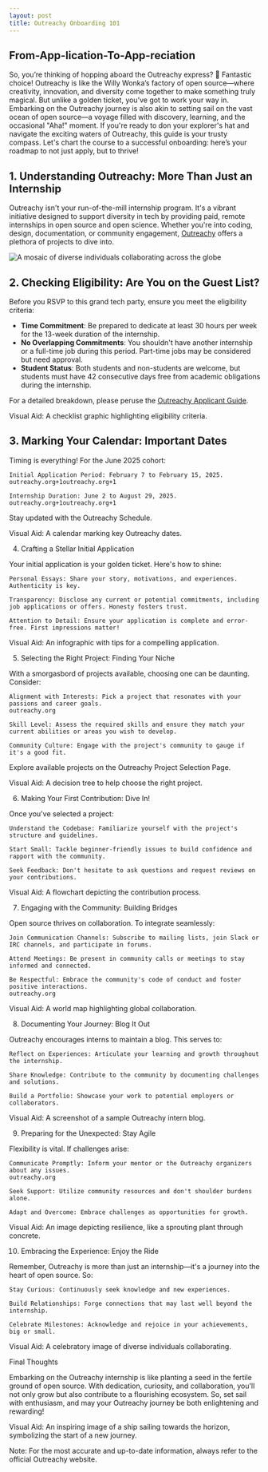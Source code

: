 ```yaml
---
layout: post
title: Outreachy Onboarding 101
---
```

## From-App-lication-To-App-reciation
So, you’re thinking of hopping aboard the Outreachy express? 🎢 Fantastic choice! Outreachy is like the Willy Wonka’s factory of open source—where creativity, innovation, and diversity come together to make something truly magical. But unlike a golden ticket, you’ve got to work your way in. Embarking on the Outreachy journey is also akin to setting sail on the vast ocean of open source—a voyage filled with discovery, learning, and the occasional "Aha!" moment. If you're ready to don your explorer's hat and navigate the exciting waters of Outreachy, this guide is your trusty compass. Let's chart the course to a successful onboarding: here’s your roadmap to not just apply, but to thrive!

## 1. Understanding Outreachy: More Than Just an Internship

Outreachy isn't your run-of-the-mill internship program. It's a vibrant initiative designed to support diversity in tech by providing paid, remote internships in open source and open science. Whether you're into coding, design, documentation, or community engagement, [Outreachy](https://www.outreachy.org) offers a plethora of projects to dive into.​

![A mosaic of diverse individuals collaborating across the globe](https://github.com/user-attachments/assets/3b839053-3f8c-4042-853d-9a410a3d1b85)

## 2. Checking Eligibility: Are You on the Guest List?

Before you RSVP to this grand tech party, ensure you meet the eligibility criteria:

- **Time Commitment**: Be prepared to dedicate at least 30 hours per week for the 13-week duration of the internship.​
- **No Overlapping Commitments**: You shouldn't have another internship or a full-time job during this period. Part-time jobs may be considered but need approval.​
- **Student Status**: Both students and non-students are welcome, but students must have 42 consecutive days free from academic obligations during the internship.​

For a detailed breakdown, please peruse the [Outreachy Applicant Guide](https://www.outreachy.org/docs/applicant/).

Visual Aid: A checklist graphic highlighting eligibility criteria.

## 3. Marking Your Calendar: Important Dates

Timing is everything! For the June 2025 cohort:

    Initial Application Period: February 7 to February 15, 2025.​
    outreachy.org+1outreachy.org+1

    Internship Duration: June 2 to August 29, 2025.​
    outreachy.org+1outreachy.org+1

Stay updated with the Outreachy Schedule.

Visual Aid: A calendar marking key Outreachy dates.

4. Crafting a Stellar Initial Application

Your initial application is your golden ticket. Here's how to shine:

    Personal Essays: Share your story, motivations, and experiences. Authenticity is key.​

    Transparency: Disclose any current or potential commitments, including job applications or offers. Honesty fosters trust.​

    Attention to Detail: Ensure your application is complete and error-free. First impressions matter!​

Visual Aid: An infographic with tips for a compelling application.

5. Selecting the Right Project: Finding Your Niche

With a smorgasbord of projects available, choosing one can be daunting. Consider:

    Alignment with Interests: Pick a project that resonates with your passions and career goals.​
    outreachy.org

    Skill Level: Assess the required skills and ensure they match your current abilities or areas you wish to develop.​

    Community Culture: Engage with the project's community to gauge if it's a good fit.​

Explore available projects on the Outreachy Project Selection Page.

Visual Aid: A decision tree to help choose the right project.

6. Making Your First Contribution: Dive In!

Once you've selected a project:

    Understand the Codebase: Familiarize yourself with the project's structure and guidelines.​

    Start Small: Tackle beginner-friendly issues to build confidence and rapport with the community.​

    Seek Feedback: Don't hesitate to ask questions and request reviews on your contributions.​

Visual Aid: A flowchart depicting the contribution process.

7. Engaging with the Community: Building Bridges

Open source thrives on collaboration. To integrate seamlessly:

    Join Communication Channels: Subscribe to mailing lists, join Slack or IRC channels, and participate in forums.​

    Attend Meetings: Be present in community calls or meetings to stay informed and connected.​

    Be Respectful: Embrace the community's code of conduct and foster positive interactions.​
    outreachy.org

Visual Aid: A world map highlighting global collaboration.

8. Documenting Your Journey: Blog It Out

Outreachy encourages interns to maintain a blog. This serves to:

    Reflect on Experiences: Articulate your learning and growth throughout the internship.​

    Share Knowledge: Contribute to the community by documenting challenges and solutions.​

    Build a Portfolio: Showcase your work to potential employers or collaborators.​

Visual Aid: A screenshot of a sample Outreachy intern blog.

9. Preparing for the Unexpected: Stay Agile

Flexibility is vital. If challenges arise:

    Communicate Promptly: Inform your mentor or the Outreachy organizers about any issues.​
    outreachy.org

    Seek Support: Utilize community resources and don't shoulder burdens alone.​

    Adapt and Overcome: Embrace challenges as opportunities for growth.​

Visual Aid: An image depicting resilience, like a sprouting plant through concrete.

10. Embracing the Experience: Enjoy the Ride

Remember, Outreachy is more than just an internship—it's a journey into the heart of open source. So:

    Stay Curious: Continuously seek knowledge and new experiences.​

    Build Relationships: Forge connections that may last well beyond the internship.​

    Celebrate Milestones: Acknowledge and rejoice in your achievements, big or small.​

Visual Aid: A celebratory image of diverse individuals collaborating.

Final Thoughts

Embarking on the Outreachy internship is like planting a seed in the fertile ground of open source. With dedication, curiosity, and collaboration, you'll not only grow but also contribute to a flourishing ecosystem. So, set sail with enthusiasm, and may your Outreachy journey be both enlightening and rewarding!

Visual Aid: An inspiring image of a ship sailing towards the horizon, symbolizing the start of a new journey.

Note: For the most accurate and up-to-date information, always refer to the official Outreachy website.
